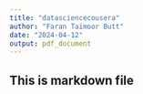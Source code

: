 ```yaml
---
title: "datasciencecousera"
author: "Faran Taimoor Butt"
date: "2024-04-12"
output: pdf_document
---
```


## This is markdown file
